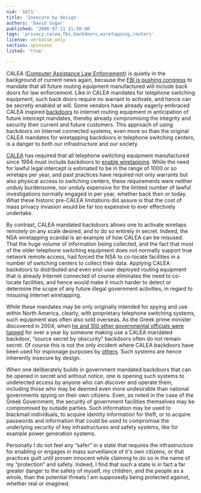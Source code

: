 ```yaml
---
nid: '1671'
title: 'Insecure by design'
authors: 'David Sugar'
published: '2006-07-11 11:50:40'
tags: 'privacy,calea,fbi,backdoors,wiretapping,routers'
license: verbatim_only
section: opinions
listed: 'true'

---
```

CALEA ([Computer Assistance Law Enforcement](http://www.askcalea.net/)) is quietly in the background of current news again, because the [FBI is pushing congress](http://www.personalwireless.org/2006/07/07/fbi-plans-new-net-tapping-push/) to mandate that all future routing equipment manufactured will include back doors for law enforcement. Like in CALEA mandates for telephone switching equipment, such back doors require no warrant to activate, and hence can be secretly enabled at will. Some vendors have already eagerly embraced CALEA inspired [backdoors](http://www.networkingpipeline.com/blog/archives/2006/02/cisco_builds_wi.html) to internet routing equipment in anticipation of future intercept mandates, thereby already compromising the integrity and security their current and future customers.  This approach of using backdoors on Internet connected systems, even more so than the original CALEA mandates for wiretapping backdoors in telephone switching centers, is a danger to both our infrastructure and our society.

[CALEA](http://www.eff.org/Privacy/Surveillance/CALEA/?f=faq.html) has required that all telephone switching equipment manufactured since 1994 must include backdoors to [enable wiretapping](http://www.convergedigest.com/bp-c2p/bp1.asp?ID=356). While the need for lawful legal intercept is estimated to be in the range of 1000 or so wiretaps per year, and past practices have required not only warrants but also physical access to switching centers, these requirements were neither unduly burdensome, nor unduly expensive for the limited number of lawful investigations normally engaged in per year, whether back then or today. What these historic pre-CALEA limitations did assure is that the cost of mass privacy invasion would be far too expensive to ever effectively undertake.

By contrast, CALEA mandated backdoors allows one to activate wiretaps remotely on any scale desired, and to do so entirely in secret. Indeed, the NSA wiretapping scandal is an example of how CALEA can be misused. That the huge volume of information being collected, and the fact that most of the older telephone switching equipment does not normally support true network remote access, had forced the NSA to co-locate facilities in a number of switching centers to collect their data. Applying CALEA backdoors to distributed and even end-user deployed routing equipment that is already Internet connected of course eliminates the need to co-locate facilities, and hence would make it much harder to detect or determine the scope of any future illegal government activities, in regard to misusing Internet wiretapping.

While these mandates may be only originally intended for spying and use within North America, clearly, with proprietary telephone switching systems, such equipment was often also sold overseas. As the Greek prime minister discovered in 2004, when [he and 100 other governmental officials were tapped](http://www.cellular-news.com/story/15915.php) for over a year by someone making use a CALEA mandated backdoor, “source secret by obscurity” backdoors often do not remain secret. Of course this is not the only incident where CALEA backdoors have been used for espionage purposes by [others](http://www.newsmax.com/archives/articles/2002/1/16/110443.shtml).  Such systems are hence inherently insecure by design.

When one deliberately builds in government mandated backdoors that can be opened in secret and without notice, one is opening such systems to undetected access by anyone who can discover and operate them, including those who may be deemed even more undesirable than national governments spying on their own citizens. Even, as noted in the case of the Greek Government, the security of government facilities themselves may be compromised by outside parties. Such information may be used to blackmail individuals, to acquire identity information for theft, or to acquire passwords and information that could be used to compromise the underlying security of key infrastructures and safety systems, like for example power generation systems.

Personally I do not feel any “safer” in a state that requires the infrastructure for enabling or engages in mass surveillance of it's own citizens, or that practices guilt until proven innocent while claiming to do so in the name of my “protection” and safety. Indeed, I find that such a state is in fact a far greater danger to the safety of myself, my children, and the people as a whole, than the potential threats I am supposedly being protected against, whether real or imagined.

